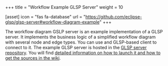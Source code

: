+++
title = "Workflow Example GLSP Server"
weight = 10

[asset]
  icon = "fas fa-database"
  url = "https://github.com/eclipse-glsp/glsp-server#workflow-diagram-example"
+++

The workflow diagram GSLP server is an example implementation of a GLSP server. It implements the business logic of a simplified workflow diagram with several node and edge types. You can use and GLSP-based client to connect to it.
The example GLSP server is hosted in the [GLSP server repository](https://github.com/eclipse-glsp/glsp-server). You will find [detailed information on how to launch it and how to get the sources in the wiki](https://github.com/eclipse-glsp/glsp-server#workflow-diagram-example).
